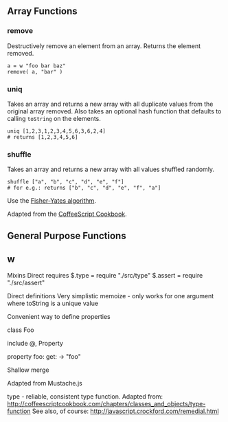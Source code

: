 ## Array Functions ##
### remove ###

Destructively remove an element from an array. Returns the element removed.

```coffee-script
a = w "foo bar baz"
remove( a, "bar" )
```
### uniq ###

Takes an array and returns a new array with all duplicate values from the original array removed. Also takes an optional hash function that defaults to calling `toString` on the elements.

```coffee-script
uniq [1,2,3,1,2,3,4,5,6,3,6,2,4]
# returns [1,2,3,4,5,6]
```
### shuffle ###

Takes an array and returns a new array with all values shuffled randomly.
```coffee-script
shuffle ["a", "b", "c", "d", "e", "f"]
# for e.g.: returns ["b", "c", "d", "e", "f", "a"]
```

Use the [Fisher-Yates algorithm][shuffle-1].

Adapted from the [CoffeeScript Cookbook][shuffle-2].

[shuffle-1]:http://en.wikipedia.org/wiki/Fisher%E2%80%93Yates_shuffle
[shuffle-2]:http://coffeescriptcookbook.com/chapters/arrays/shuffling-array-elements












## General Purpose Functions ##
## w ###
Mixins
Direct requires
$.type = require "./src/type"
$.assert = require "./src/assert"

Direct definitions
Very simplistic memoize - only works for one argument
where toString is a unique value



Convenient way to define properties

class Foo

include @, Property

property foo: get: -> "foo"

Shallow merge



Adapted from Mustache.js



type - reliable, consistent type function. Adapted from:
http://coffeescriptcookbook.com/chapters/classes_and_objects/type-function
See also, of course: http://javascript.crockford.com/remedial.html



